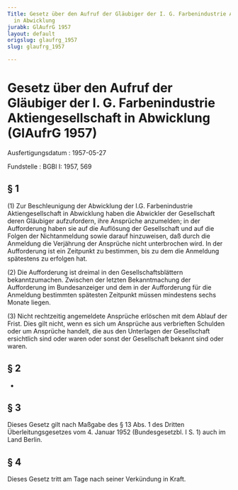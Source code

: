 ```yaml
---
Title: Gesetz über den Aufruf der Gläubiger der I. G. Farbenindustrie Aktiengesellschaft
  in Abwicklung
jurabk: GlAufrG 1957
layout: default
origslug: glaufrg_1957
slug: glaufrg_1957

---
```


# Gesetz über den Aufruf der Gläubiger der I. G. Farbenindustrie Aktiengesellschaft in Abwicklung (GlAufrG 1957)

Ausfertigungsdatum
:   1957-05-27

Fundstelle
:   BGBl I: 1957, 569



## § 1

(1) Zur Beschleunigung der Abwicklung der I.G. Farbenindustrie
Aktiengesellschaft in Abwicklung haben die Abwickler der Gesellschaft
deren Gläubiger aufzufordern, ihre Ansprüche anzumelden; in der
Aufforderung haben sie auf die Auflösung der Gesellschaft und auf die
Folgen der Nichtanmeldung sowie darauf hinzuweisen, daß durch die
Anmeldung die Verjährung der Ansprüche nicht unterbrochen wird. In der
Aufforderung ist ein Zeitpunkt zu bestimmen, bis zu dem die Anmeldung
spätestens zu erfolgen hat.

(2) Die Aufforderung ist dreimal in den Gesellschaftsblättern
bekanntzumachen. Zwischen der letzten Bekanntmachung der Aufforderung
im Bundesanzeiger und dem in der Aufforderung für die Anmeldung
bestimmten spätesten Zeitpunkt müssen mindestens sechs Monate liegen.

(3) Nicht rechtzeitig angemeldete Ansprüche erlöschen mit dem Ablauf
der Frist. Dies gilt nicht, wenn es sich um Ansprüche aus verbrieften
Schulden oder um Ansprüche handelt, die aus den Unterlagen der
Gesellschaft ersichtlich sind oder waren oder sonst der Gesellschaft
bekannt sind oder waren.


## § 2

-


## § 3

Dieses Gesetz gilt nach Maßgabe des § 13 Abs. 1 des Dritten
Überleitungsgesetzes vom 4. Januar 1952 (Bundesgesetzbl. I S. 1) auch
im Land Berlin.


## § 4

Dieses Gesetz tritt am Tage nach seiner Verkündung in Kraft.

